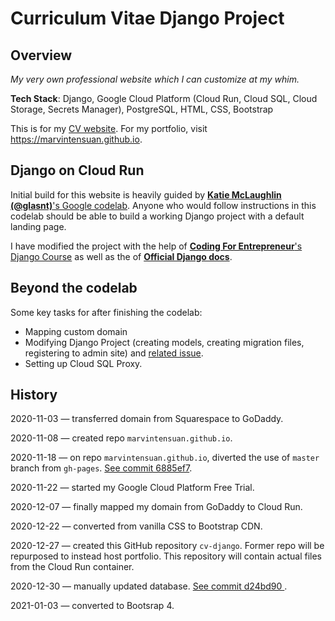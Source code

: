 # Curriculum Vitae Django Project

## Overview

_My very own professional website which I can customize at my whim._

__Tech Stack__: Django, Google Cloud Platform (Cloud Run, Cloud SQL, Cloud Storage, Secrets Manager), PostgreSQL, HTML, CSS, Bootstrap

This is for my [CV website](https://www.marvintensuan.com). For my portfolio, visit https://marvintensuan.github.io.

## Django on Cloud Run

Initial build for this website is heavily guided by [__Katie McLaughlin (@glasnt)__'s Google codelab](https://codelabs.developers.google.com/codelabs/cloud-run-django/). Anyone who would follow instructions in this codelab should be able to build a working Django project with a default landing page.

I have modified the project with the help of [__Coding For Entrepreneur__'s Django Course](https://www.youtube.com/watch?v=F5mRW0jo-U4) as well as the of [__Official Django docs__](https://docs.djangoproject.com/en/3.1/).

## Beyond the codelab

Some key tasks for after finishing the codelab:

- Mapping custom domain
- Modifying Django Project (creating models, creating migration files, registering to admin site) and [related issue](https://stackoverflow.com/questions/6893988/app-or-model-not-showing-up-in-django-admin).
- Setting up Cloud SQL Proxy.

## History

2020-11-03 &mdash; transferred domain from Squarespace to GoDaddy.

2020-11-08 &mdash; created repo `marvintensuan.github.io`.

2020-11-18 &mdash; on repo `marvintensuan.github.io`, diverted the use of `master` branch from `gh-pages`. [See commit 6885ef7](https://github.com/marvintensuan/marvintensuan.github.io/commit/6885ef7014063b3c7b0fb32d6d5f1545cf578e85).

2020-11-22 &mdash; started my Google Cloud Platform Free Trial.

2020-12-07 &mdash; finally mapped my domain from GoDaddy to Cloud Run.

2020-12-22 &mdash; converted from vanilla CSS to Bootstrap CDN.

2020-12-27 &mdash; created this GitHub repository `cv-django`. Former repo will be repurposed to instead host portfolio. This repository will contain actual files from the Cloud Run container.

2020-12-30 &mdash; manually updated database. [See commit d24bd90
](https://github.com/marvintensuan/marvintensuan.github.io/commit/d24bd90d5cc493a91b2c30a30ca2a898175342ba).

2021-01-03 &mdash; converted to Bootsrap 4.